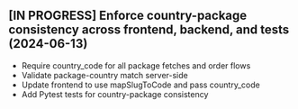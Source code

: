 ## [IN PROGRESS] Enforce country-package consistency across frontend, backend, and tests (2024-06-13)
- Require country_code for all package fetches and order flows
- Validate package-country match server-side
- Update frontend to use mapSlugToCode and pass country_code
- Add Pytest tests for country-package consistency 